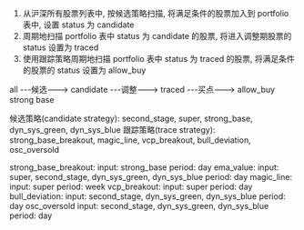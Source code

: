 
1. 从沪深所有股票列表中, 按候选策略扫描, 将满足条件的股票加入到 portfolio 表中, 设置 status 为 candidate
2. 周期地扫描 portfolio 表中 status 为 candidate 的股票, 将进入调整期股票的 status 设置为 traced
3. 使用跟踪策略周期地扫描 portfolio 表中 status 为 traced 的股票, 将满足条件的股票的 status 设置为 allow_buy

all ---候选---> candidate ---调整---> traced ---买点---> allow_buy
strong base

候选策略(candidate strategy): second_stage, super, strong_base, dyn_sys_green, dyn_sys_blue
跟踪策略(trace strategy): strong_base_breakout, magic_line, vcp_breakout, bull_deviation, osc_oversold

strong_base_breakout:
  input: strong_base
  period: day
ema_value:
  input: super, second_stage, dyn_sys_green, dyn_sys_blue
  period: day
magic_line:
  input: super
  period: week
vcp_breakout:
  input: super
  period: day
bull_deviation:
  input: second_stage, dyn_sys_green, dyn_sys_blue
  period: day
osc_oversold
  input: second_stage, dyn_sys_green, dyn_sys_blue
  period: day